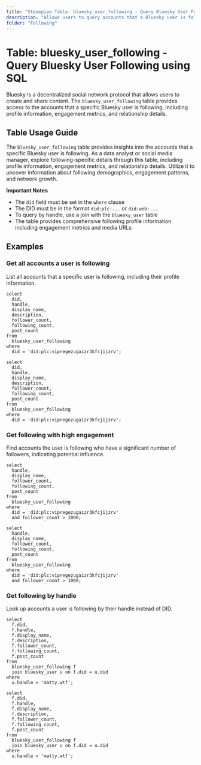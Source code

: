 ```yaml
---
title: "Steampipe Table: bluesky_user_following - Query Bluesky User Following using SQL"
description: "Allows users to query accounts that a Bluesky user is following, providing insights into following profiles, engagement metrics, and relationship details."
folder: "Following"
---
```


# Table: bluesky_user_following - Query Bluesky User Following using SQL

Bluesky is a decentralized social network protocol that allows users to create and share content. The `bluesky_user_following` table provides access to the accounts that a specific Bluesky user is following, including profile information, engagement metrics, and relationship details.

## Table Usage Guide

The `bluesky_user_following` table provides insights into the accounts that a specific Bluesky user is following. As a data analyst or social media manager, explore following-specific details through this table, including profile information, engagement metrics, and relationship details. Utilize it to uncover information about following demographics, engagement patterns, and network growth.

**Important Notes**

- The `did` field must be set in the `where` clause
- The DID must be in the format `did:plc:...` or `did:web:...`
- To query by handle, use a join with the `bluesky_user` table
- The table provides comprehensive following profile information including engagement metrics and media URLs

## Examples

### Get all accounts a user is following
List all accounts that a specific user is following, including their profile information.

```sql+postgres
select
  did,
  handle,
  display_name,
  description,
  follower_count,
  following_count,
  post_count
from
  bluesky_user_following
where
  did = 'did:plc:vipregezugaizr3kfcjijzrv';
```

```sql+sqlite
select
  did,
  handle,
  display_name,
  description,
  follower_count,
  following_count,
  post_count
from
  bluesky_user_following
where
  did = 'did:plc:vipregezugaizr3kfcjijzrv';
```

### Get following with high engagement
Find accounts the user is following who have a significant number of followers, indicating potential influence.

```sql+postgres
select
  handle,
  display_name,
  follower_count,
  following_count,
  post_count
from
  bluesky_user_following
where
  did = 'did:plc:vipregezugaizr3kfcjijzrv'
  and follower_count > 1000;
```

```sql+sqlite
select
  handle,
  display_name,
  follower_count,
  following_count,
  post_count
from
  bluesky_user_following
where
  did = 'did:plc:vipregezugaizr3kfcjijzrv'
  and follower_count > 1000;
```

### Get following by handle
Look up accounts a user is following by their handle instead of DID.

```sql+postgres
select
  f.did,
  f.handle,
  f.display_name,
  f.description,
  f.follower_count,
  f.following_count,
  f.post_count
from
  bluesky_user_following f
  join bluesky_user u on f.did = u.did
where
  u.handle = 'matty.wtf';
```

```sql+sqlite
select
  f.did,
  f.handle,
  f.display_name,
  f.description,
  f.follower_count,
  f.following_count,
  f.post_count
from
  bluesky_user_following f
  join bluesky_user u on f.did = u.did
where
  u.handle = 'matty.wtf';
``` 
